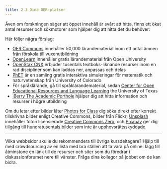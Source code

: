 ```yaml
---
title: 2.3 Dina OER-platser
---
```


Även om forskningen säger att öppet innehåll är svårt att hitta, finns ett ökat antal resurser och sökmotorer som hjälper dig att hitta det du behöver:

Här följer några förslag:

 - [OER Commons][1] innehåller 50,000 lärandematerial inom ett antal ämnen från förskola till vuxenutbildning
 - [OpenLearn][2] innehåller gratis lärandematerial från Open University
 - [OpenStax CNX][3] erbjuder tusentals textboks-liknande resurser inom en rad discipliner som kan laddas ner, anpassas och delas 
 - [PhET][4] är en samling gratis interaktiva simuleringar för matematik och naturvetenskap från University of Colorado
 - För språklärande, gå till språklärandematerial, sedan [Center for Open
   Educational Resources and Language Learning][5] the University of
   Texas
 - [iBerry The Academic Porthole][6] hjälper dig att hitta information
   och resurser i högre utbildning

Om du letar efter bilder låter [Photos for Class][7] dig söka direkt efter korrekt tillskrivna bilder enligt Creative Commons, bilder från Flickr;
[Unsplash][8] innehåller foton licensierade [Creative Commons Zero][9], och [Pixabay][10] ger dig tillgång till hundratusentals bilder som inte är upphovsrättsskyddade. 


----------
Vilka webbsidor skulle du rekommendera till övriga kursdeltagare? Hjälp till med crowdsourcing av en lista med bra ställen att ta vara på online: lägg till åtminstone en länk till de resurser och siter som du föredrar i diskussionforumet nere till vänster. Fråga dina kollegor på jobbet om de kan bidra. 


  [1]: https://www.oercommons.org
  [2]: http://www.open.edu/openlearn/
  [3]: https://cnx.org
  [4]: http://phet.colorado.edu
  [5]: https://www.coerll.utexas.edu/coerll/materials/language-learning-materials
  [6]: http://iberry.com
  [7]: http://photosforclass.com
  [8]: https://unsplash.com
  [9]: https://creativecommons.org/publicdomain/zero/1.0/
  [10]: https://pixabay.com

